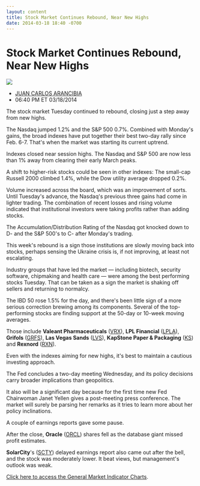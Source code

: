 ```yaml
---
layout: content
title: Stock Market Continues Rebound, Near New Highs
date: 2014-03-18 18:40 -0700
---
```



Stock Market Continues Rebound, Near New Highs
===============================================


![](https://www.investors.com/wp-content/uploads/ibd-migrated-images/MPv_140319_635307509914847255.png)

* [JUAN CARLOS ARANCIBIA](https://www.investors.com/author/arancibiaj/ "Posts by JUAN CARLOS ARANCIBIA")
* 06:40 PM ET 03/18/2014




The stock market Tuesday continued to rebound, closing just a step away from new highs.

  

The Nasdaq jumped 1.2% and the S&P 500 0.7%. Combined with Monday's gains, the broad indexes have put together their best two-day rally since Feb. 6-7. That's when the market was starting its current uptrend.

  

Indexes closed near session highs. The Nasdaq and S&P 500 are now less than 1% away from clearing their early March peaks.

  

A shift to higher-risk stocks could be seen in other indexes: The small-cap Russell 2000 climbed 1.4%, while the Dow utility average dropped 0.2%.

  

Volume increased across the board, which was an improvement of sorts. Until Tuesday's advance, the Nasdaq's previous three gains had come in lighter trading. The combination of recent losses and rising volume indicated that institutional investors were taking profits rather than adding stocks.

  

The Accumulation/Distribution Rating of the Nasdaq got knocked down to D- and the S&P 500's to C- after Monday's trading.

  

This week's rebound is a sign those institutions are slowly moving back into stocks, perhaps sensing the Ukraine crisis is, if not improving, at least not escalating.

  

Industry groups that have led the market — including biotech, security software, chipmaking and health care — were among the best performing stocks Tuesday. That can be taken as a sign the market is shaking off sellers and returning to normalcy.

  

The IBD 50 rose 1.5% for the day, and there's been little sign of a more serious correction brewing among its components. Several of the top-performing stocks are finding support at the 50-day or 10-week moving averages.

  

Those include **Valeant Pharmaceuticals** ([VRX](https://research.investors.com/quote.aspx?symbol=VRX)), **LPL Financial** ([LPLA](https://research.investors.com/quote.aspx?symbol=LPLA)), **Grifols** ([GRFS](https://research.investors.com/quote.aspx?symbol=GRFS)), **Las Vegas Sands** ([LVS](https://research.investors.com/quote.aspx?symbol=LVS)), **KapStone Paper & Packaging** ([KS](https://research.investors.com/quote.aspx?symbol=KS)) and **Rexnord** ([RXN](https://research.investors.com/quote.aspx?symbol=RXN)).

  

Even with the indexes aiming for new highs, it's best to maintain a cautious investing approach.

  

The Fed concludes a two-day meeting Wednesday, and its policy decisions carry broader implications than geopolitics.

  

It also will be a significant day because for the first time new Fed Chairwoman Janet Yellen gives a post-meeting press conference. The market will surely be parsing her remarks as it tries to learn more about her policy inclinations.

  

A couple of earnings reports gave some pause.

  

After the close, **Oracle** ([ORCL](https://research.investors.com/quote.aspx?symbol=ORCL)) shares fell as the database giant missed profit estimates.

  

**SolarCity**'s ([SCTY](https://research.investors.com/quote.aspx?symbol=SCTY)) delayed earnings report also came out after the bell, and the stock was moderately lower. It beat views, but management's outlook was weak.

  

[Click here to access the General Market Indicator Charts](https://www.investors.com/pdf/GMI_031914.pdf).




